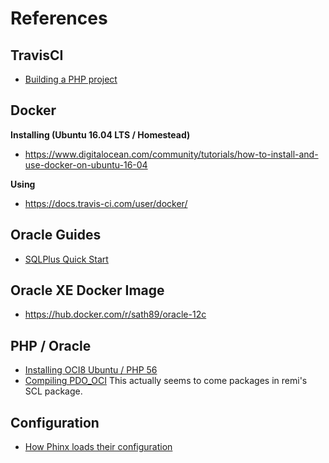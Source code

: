 # References

## TravisCI

- [Building a PHP project](https://docs.travis-ci.com/user/languages/php)

## Docker

**Installing (Ubuntu 16.04 LTS / Homestead)**
- https://www.digitalocean.com/community/tutorials/how-to-install-and-use-docker-on-ubuntu-16-04

**Using**
- https://docs.travis-ci.com/user/docker/

## Oracle Guides

- [SQLPlus Quick Start](https://docs.oracle.com/cd/B19306_01/server.102/b14357/qstart.htm)

## Oracle XE Docker Image

- https://hub.docker.com/r/sath89/oracle-12c

## PHP / Oracle

- [Installing OCI8 Ubuntu / PHP 56](http://www.syahzul.com/2016/04/06/how-to-install-oci8-on-ubuntu-14-04-and-php-5-6)
- [Compiling PDO_OCI](http://stackoverflow.com/questions/30608027/php-pdo-oci-driver-installation-using-pecl) This actually seems to come packages in remi's SCL package.

## Configuration

- [How Phinx loads their configuration](https://github.com/robmorgan/phinx/blob/master/src/Phinx/Console/Command/AbstractCommand.php)